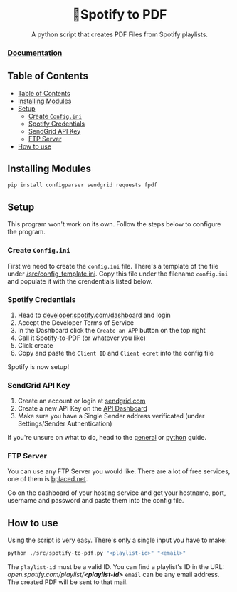 <div align=center>
  <h1>🎉Spotify to PDF</h1>
  A python script that creates PDF Files from Spotify playlists.
</div>

### [Documentation](https://github.com/baltermia/spotify-to-pdf/tree/main/docs#documentation)

## Table of Contents

- [Table of Contents](#table-of-contents)
- [Installing Modules](#installing-modules)
- [Setup](#setup)
  - [Create `Config.ini`](#create-configini)
  - [Spotify Credentials](#spotify-credentials)
  - [SendGrid API Key](#sendgrid-api-key)
  - [FTP Server](#ftp-server)
- [How to use](#how-to-use)

## Installing Modules
```
pip install configparser sendgrid requests fpdf
```

## Setup

This program won't work on its own. Follow the steps below to configure the program.

### Create `Config.ini`

First we need to create the `config.ini` file. There's a template of the file under [/src/config_template.ini](https://github.com/baltermia/spotify-to-pdf/blob/main/src/config_template.ini). Copy this file under the filename `config.ini` and populate it with the crendentials listed below.

### Spotify Credentials

1. Head to [developer.spotify.com/dashboard](https://developer.spotify.com/dashboard/) and login
2. Accept the Developer Terms of Service
3. In the Dashboard click the `Create an APP` button on the top right
4. Call it Spotify-to-PDF (or whatever you like)
5. Click create
6. Copy and paste the `Client ID` and `Client ecret` into the config file

Spotify is now setup!


### SendGrid API Key

1. Create an account or login at [sendgrid.com](https://sendgrid.com())
2. Create a new API Key on the [API Dashboard](https://app.sendgrid.com/settings/api_keys)
3. Make sure you have a Single Sender address verificated (under Settings/Sender Authentication)

If you're unsure on what to do, head to the [general](https://app.sendgrid.com/guide) or [python](https://app.sendgrid.com/guide/integrate/langs/python) guide.

### FTP Server

You can use any FTP Server you would like. There are a lot of free services, one of them is [bplaced.net](https://www.bplaced.net/). 

Go on the dashboard of your hosting service and get your hostname, port, username and password and paste them into the config file.

## How to use

Using the script is very easy. There's only a single input you have to make:
```python
python ./src/spotify-to-pdf.py "<playlist-id>" "<email>"
```

The `playlist-id` must be a valid ID. You can find a playlist's ID in the URL: _open.spotify.com/playlist/**\<playlist-id\>**_
`email` can be any email address. The created PDF will be sent to that mail. 
